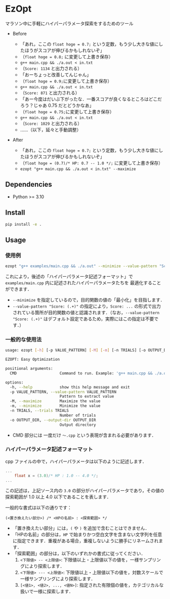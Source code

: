 # EzOpt
マラソン中に手軽にハイパーパラメータ探索をするためのツール

- Before
    - 「あれ，ここの `float hoge = 0.7;` という定数，もう少し大きな値にしたほうがスコアが伸びるかもしれないぞ」
    - （`float hoge = 0.8;` に変更して上書き保存）
    - `g++ main.cpp && ./a.out < in.txt`
    - （`Score: 1134` と出力される）
    - 「おーちょっと改善してんじゃん」
    - （`float hoge = 0.9;`に変更して上書き保存）
    - `g++ main.cpp && ./a.out < in.txt`
    - （`Score: 871` と出力される）
    - 「あー今度はだいぶ下がったな．一番スコアが良くなるところはどこだろう？じゃあ 0.75 だとどうかなあ」
    - （`float hoge = 0.75;`に変更して上書き保存）
    - `g++ main.cpp && ./a.out < in.txt`
    - （`Score: 1029` と出力される）
    - ......（以下，延々と手動調整）

- After
    - 「あれ，ここの `float hoge = 0.7;` という定数，もう少し大きな値にしたほうがスコアが伸びるかもしれないぞ」
    - （`float hoge = (0.7)/* HP: 0.7 -- 1.0 */;` に変更して上書き保存）
    - `ezopt "g++ main.cpp && ./a.out < in.txt" --maximize`

## Dependencies

- Python >= 3.10

## Install
```sh
pip install -e .
```

## Usage

### 使用例
```sh
ezopt "g++ examples/main.cpp && ./a.out" --minimize --value-pattern "Score: (.+)"
```
これにより，後述の「ハイパーパラメータ記述フォーマット」で
`examples/main.cpp` 内に記述されたハイパーパラメータたちを
最適化することができます．
- `--minimize` を指定しているので，目的関数の値の「最小化」を目指します．
- `--value-pattern "Score: (.+)"` の指定により，`Score: ...` の形式で出力されている箇所が目的関数の値と認識されます．（なお，`--value-pattern "Score: (.+)"` はデフォルト設定であるため，実際にはこの指定は不要です．）

### 一般的な使用法

```sh
usage: ezopt [-h] [-p VALUE_PATTERN] [-M] [-m] [-n TRIALS] [-o OUTPUT_DIR] CMD

EZOPT: Easy Optimization

positional arguments:
  CMD                   Command to run. Example: 'g++ main.cpp && ./a.out < in.txt'

options:
  -h, --help            show this help message and exit
  -p VALUE_PATTERN, --value-pattern VALUE_PATTERN
                        Pattern to extract value
  -M, --maximize        Maximize the value
  -m, --minimize        Minimize the value
  -n TRIALS, --trials TRIALS
                        Number of trials
  -o OUTPUT_DIR, --output-dir OUTPUT_DIR
                        Output directory
```
- CMD 部分には 一度だけ `〜.cpp` という表現が含まれる必要があります．

### ハイパーパラメータ記述フォーマット

cpp ファイルの中で，ハイパーパラメータは以下のように記述します．
```cpp
...
    float x = (3.0)/* HP : 1.0 -- 4.0 */;
...
```
この記述は，上記ソース内の `3.0` の部分がハイパーパラメータであり，その値の探索範囲が 1.0 以上 4.0 以下であることを表します．

一般的な書式は以下の通りです：

```
(<置き換えたい部分>) /* <HPの名前> : <探索範囲> */
```
- 「置き換えたい部分」には，`(` や `)` を追加で含むことはできません．
- 「HPの名前」の部分は，`HP` で始まりかつ空白文字を含まない文字列を任意に指定できます．重複がある場合，重複しないように勝手にリネームされます．
- 「探索範囲」の部分は，以下のいずれかの書式に従ってください．
    1. `<下限値> -- <上限値>`: 下限値以上・上限値以下の値を，一様サンプリングにより探索します．
    2. `<下限値> --- <上限値>`: 下限値以上・上限値以下の値を，対数スケールで一様サンプリングにより探索します．
    3. `[<値1>, <値2>, ..., <値N>]`: 指定された有限個の値を，カテゴリカルな扱いで一様に探索します．

